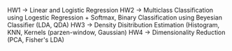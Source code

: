 HW1 -> Linear and Logistic Regression
HW2 -> Multiclass Classification using Logestic Regression + Softmax, Binary Classification using Beyesian Classifier (LDA, QDA)
HW3 -> Density Disitribution Estimation (Histogram, KNN, Kernels (parzen-window, Gaussian)
HW4 -> Dimensionality Reduction (PCA, Fisher's LDA)
